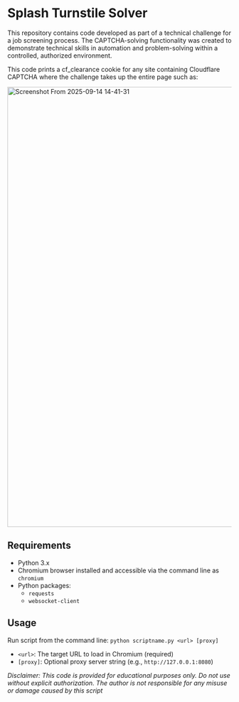 # Splash Turnstile Solver

This repository contains code developed as part of a technical challenge for a job screening process. The CAPTCHA-solving functionality was created to demonstrate technical skills in automation and problem-solving within a controlled, authorized environment.

This code prints a cf_clearance cookie for any site containing Cloudflare CAPTCHA where the challenge takes up the entire page such as:

<img width="1920" height="989" alt="Screenshot From 2025-09-14 14-41-31" src="https://github.com/user-attachments/assets/ff31bd3e-67b3-4dd2-af0f-6c5234b176bd" />

## Requirements

- Python 3.x
- Chromium browser installed and accessible via the command line as `chromium`
- Python packages:
	- `requests`
	- `websocket-client`

## Usage

Run script from the command line:
`python scriptname.py <url> [proxy]`
- `<url>`: The target URL to load in Chromium (required)
- `[proxy]`: Optional proxy server string (e.g., `http://127.0.0.1:8080`)


_Disclaimer: This code is provided for educational purposes only. Do not use without explicit authorization. The author is not responsible for any misuse or damage caused by this script_
